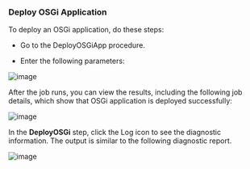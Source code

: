 ### Deploy OSGi Application

To deploy an OSGi application, do these steps:

* Go to the DeployOSGiApp procedure. 

*  Enter the following parameters: 

![image](images/DeployOSGi/EC-WebSphereDeployOSGi2.png)


After the job runs, you can view the results, including the following job details, which show that
OSGi application is deployed successfully:

![image](images/DeployOSGi/EC-WebSphereDeployOSGi3.png)

In the **DeployOSGi** step, click the Log icon
to see the diagnostic information. The output is similar to
the following diagnostic
report.

![image](images/DeployOSGi/EC-WebSphereDeployOSGi4.png)
